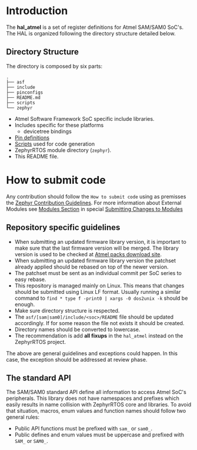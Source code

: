 # Introduction

The **hal_atmel** is a set of register definitions for Atmel SAM/SAM0 SoC's.
The HAL is organized following the directory structure detailed below.

## Directory Structure

The directory is composed by six parts:
```
.
├── asf
├── include
├── pinconfigs
├── README.md
├── scripts
└── zephyr
```

 - Atmel Software Framework SoC specific include libraries.
 - Includes specific for these platforms
   - devicetree bindings
 - [Pin definitions](pinconfigs/README.md)
 - [Scripts](scripts/README.md) used for code generation
 - ZephyrRTOS module directory (`zephyr`).
 - This README file.

# How to submit code

Any contribution should follow the `How to submit code` using as premisses the
[Zephyr Contribution Guidelines](https://docs.zephyrproject.org/latest/contribute/index.html).
For more information about External Modules see
[Modules Section](https://docs.zephyrproject.org/latest/develop/modules.html) in special
[Submitting Changes to Modules](https://docs.zephyrproject.org/latest/develop/modules.html#submitting-changes-to-modules)


## Repository specific guidelines

 - When submitting an updated firmware library version, it is important to make
   sure that the last firmware version will be merged. The library version is
   used to be checked at [Atmel packs download site](http://packs.download.atmel.com/).
 - When submitting an updated firmware library version the patchset already
   applied should be rebased on top of the newer version.
 - The patchset must be sent as an individual commit per SoC series to easy rebase.
 - This repository is managed mainly on Linux. This means that changes should
   be submitted using Linux LF format. Usually running a similar command to
   `find * type f -print0 | xargs -0 dos2unix -k` should be enough.
 - Make sure directory structure is respected.
 - The `asf/[sam|sam0]/include/<soc>/README` file should be updated accordingly.
   If for some reason the file not exists it should be created.
 - Directory names should be converted to lowercase.
 - The recommendation is add **all fixups** in the `hal_atmel` instead on the
   ZephyrRTOS project.

The above are general guidelines and exceptions could happen. In this case, the
exception should be addressed at review phase.

## The standard API

The SAM/SAM0 standard API define all information to access Atmel SoC's
peripherals. This library does not have namespaces and prefixes which
easily results in name collision with ZephyrRTOS core and libraries. To avoid
that situation, macros, enum values and function names should follow two
general rules:

 - Public API functions must be prefixed with `sam_` or `sam0_`.
 - Public defines and enum values must be uppercase and prefixed with `SAM_`
   or `SAM0_`.
